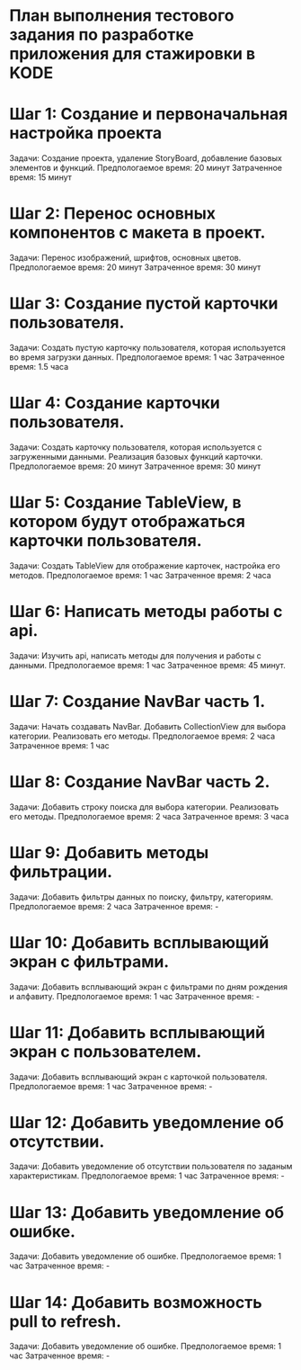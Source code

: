 # План выполнения тестового задания по разработке приложения для стажировки в KODE

# Шаг 1: Создание и первоначальная настройка проекта
Задачи: Создание проекта, удаление StoryBoard, добавление базовых элементов и функций.
Предпологаемое время: 20 минут
Затраченное время: 15 минут

# Шаг 2: Перенос основных компонентов с макета в проект.
Задачи: Перенос изображений, шрифтов, основных цветов.
Предпологаемое время: 20 минут
Затраченное время: 30 минут

# Шаг 3: Создание пустой карточки пользователя.
Задачи: Создать пустую карточку пользователя, которая используется во время загрузки данных.
Предпологаемое время: 1 час
Затраченное время: 1.5 часа

# Шаг 4: Создание карточки пользователя.
Задачи: Создать карточку пользователя, которая используется с загруженными данными. Реализация базовых функций карточки.
Предпологаемое время: 20 минут
Затраченное время: 30 минут

# Шаг 5: Создание TableView, в котором будут отображаться карточки пользователя.
Задачи: Создать TableView для отображение карточек, настройка его методов. 
Предпологаемое время: 1 час
Затраченное время: 2 часа

# Шаг 6: Написать методы работы с api.
Задачи: Изучить api, написать методы для получения и работы с данными. 
Предпологаемое время: 1 час
Затраченное время: 45 минут.

# Шаг 7: Создание NavBar часть 1.
Задачи: Начать создавать NavBar. Добавить CollectionView для выбора категории. Реализовать его методы.
Предпологаемое время: 2 часа
Затраченное время: 1 час

# Шаг 8: Создание NavBar часть 2.
Задачи: Добавить строку поиска для выбора категории. Реализовать его методы.
Предпологаемое время: 2 часа
Затраченное время: 3 часа

# Шаг 9: Добавить методы фильтрации.
Задачи: Добавить фильтры данных по поиску, фильтру, категориям.
Предпологаемое время: 2 часа
Затраченное время: - 

# Шаг 10: Добавить всплывающий экран с фильтрами.
Задачи: Добавить всплывающий экран с фильтрами по дням рождения и алфавиту.
Предпологаемое время: 1 час
Затраченное время: - 

# Шаг 11: Добавить всплывающий экран с пользователем.
Задачи: Добавить всплывающий экран с карточкой пользователя.
Предпологаемое время: 1 час
Затраченное время: - 

# Шаг 12: Добавить уведомление об отсутствии.
Задачи: Добавить уведомление об отсутствии пользователя по заданым характеристикам.
Предпологаемое время: 1 час
Затраченное время: - 

# Шаг 13: Добавить уведомление об ошибке.
Задачи: Добавить уведомление об ошибке.
Предпологаемое время: 1 час
Затраченное время: - 

# Шаг 14: Добавить возможность pull to refresh.
Задачи: Добавить уведомление об ошибке.
Предпологаемое время: 1 час
Затраченное время: - 

